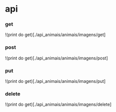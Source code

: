 # api

### get 
!(print do get)[./api_animais/animais/imagens/get]

### post
!(print do get)[./api_animais/animais/imagens/post]

### put
!(print do get)[./api_animais/animais/imagens/put]

### delete
!(print do get)[./api_animais/animais/imagens/delete]